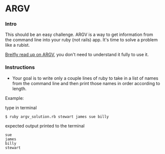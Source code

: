 # ARGV


### Intro

This should be an easy challenge. ARGV is a way to get information from the command line into your ruby (not rails) app. It's time to solve a problem like a rubist.

[Breifly read up on ARGV](http://jnoconor.github.io/blog/2013/10/13/a-short-explanation-of-argv/), you don't need to understand it fully to use it.


### Instructions

*  Your goal is to write only a couple lines of ruby to take in a list of names from the command line and then print those names in order according to length.

Example:


type in terminal

    $ ruby argv_solution.rb stewart james sue billy


expected output printed to the terminal

    sue
    james
    billy
    stewart
